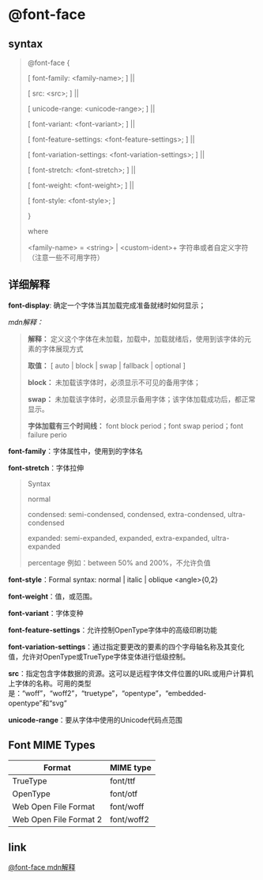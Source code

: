 # @font-face

## syntax

>@font-face {
>
> [ font-family: \<family-name>; ] ||
>
> [ src: \<src>; ] ||
>
> [ unicode-range: \<unicode-range>; ] ||
>
> [ font-variant: \<font-variant>; ] ||
>
> [ font-feature-settings: \<font-feature-settings>; ] ||
>
> [ font-variation-settings: \<font-variation-settings>; ] ||
>
> [ font-stretch: \<font-stretch>; ] ||
>
> [ font-weight: \<font-weight>; ] ||
>
> [ font-style: \<font-style>; ]
>
>}
>
>where
>
>\<family-name> = \<string> | \<custom-ident>+  字符串或者自定义字符（注意一些不可用字符）

## 详细解释

**font-display**: 确定一个字体当其加载完成准备就绪时如何显示；

*mdn解释：*

>**解释：** 定义这个字体在未加载，加载中，加载就绪后，使用到该字体的元素的字体展现方式
>
>**取值：** [ auto | block | swap | fallback | optional ]
>
>**block：** 未加载该字体时，必须显示不可见的备用字体；
>
>**swap：** 未加载该字体时，必须显示备用字体；该字体加载成功后，都正常显示。
>
>**字体加载有三个时间线：** font block period；font swap period；font failure perio

**font-family**：字体属性中，使用到的字体名

**font-stretch**：字体拉伸

>Syntax
>
>normal
>
>condensed: semi-condensed, condensed, extra-condensed, ultra-condensed
>
>expanded: semi-expanded, expanded, extra-expanded, ultra-expanded
>
>percentage 例如：between 50% and 200%，不允许负值

**font-style**：Formal syntax: normal | italic | oblique \<angle>{0,2}

**font-weight**：值，或范围。

**font-variant**：字体变种

**font-feature-settings**：允许控制OpenType字体中的高级印刷功能

**font-variation-settings**：通过指定要更改的要素的四个字母轴名称及其变化值，允许对OpenType或TrueType字体变体进行低级控制。

**src**：指定包含字体数据的资源。这可以是远程字体文件位置的URL或用户计算机上字体的名称。可用的类型是：“woff”，“woff2”，“truetype”，“opentype”，“embedded-opentype”和“svg”

**unicode-range**：要从字体中使用的Unicode代码点范围

## Font MIME Types

Format|MIME type|
-|-|
TrueType|font/ttf
OpenType|font/otf
Web Open File Format|font/woff
Web Open File Format 2|font/woff2

## link

[@font-face mdn解释](https://developer.mozilla.org/en-US/docs/Web/CSS/@font-face)
